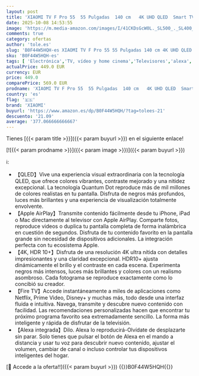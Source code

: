 ```yaml
---
layout: post
title: 'XIAOMI TV F Pro 55  55 Pulgadas  140 cm   4K UHD QLED  Smart TV  Fire TV  Control por Voz Alexa  HDR10+  Modo Game Boost 120Hz  MEMC  2GB+32GB  Compatible con Apple AirPlay  2025'
date: 2025-10-08 14:53:55
image: 'https://m.media-amazon.com/images/I/41CKDsGcW0L._SL500_._SL400_.jpg'
comments: true
category: ofertas
author: 'tole.es'
slug: 'B0F44W5HQH-es XIAOMI TV F Pro 55 55 Pulgadas 140 cm 4K UHD QLED Smart TV...'
sku: 'B0F44W5HQH-es'
tags: [ 'Electrónica','TV, vídeo y home cinema','Televisores','alexa','xiaomi','🇪🇸', ]
actualPrice: 449.0 EUR
currency: EUR
price: 449.0
comparePrice: 569.0 EUR
prodname: 'XIAOMI TV F Pro 55  55 Pulgadas  140 cm   4K UHD QLED  Smart TV  Fire TV  Control por Voz Alexa  HDR10+  Modo Game Boost 120Hz  MEMC  2GB+32GB  Compatible con Apple AirPlay  2025'
country: 'es'
flag: '🇪🇸'
brand: 'XIAOMI'
buyurl: 'https://www.amazon.es/dp/B0F44W5HQH/?tag=tolees-21'
descuento: '21.09'
average: '377.066666666667'
---
```


Tienes [{{< param title >}}]({{< param buyurl >}}) en el siguiente enlace!

[![{{< param prodname >}}]({{< param image >}})]({{< param buyurl >}})

ℹ️:

- 【QLED】Vive una experiencia visual extraordinaria con la tecnología QLED, que ofrece colores vibrantes, contraste mejorado y una nitidez excepcional. La tecnología Quantum Dot reproduce más de mil millones de colores realistas en tu pantalla. Disfruta de negros más profundos, luces más brillantes y una experiencia de visualización totalmente envolvente.
- 【Apple AirPlay】Transmite contenido fácilmente desde tu iPhone, iPad o Mac directamente al televisor con Apple AirPlay. Comparte fotos, reproduce videos o duplica tu pantalla completa de forma inalámbrica en cuestión de segundos. Disfruta de tu contenido favorito en la pantalla grande sin necesidad de dispositivos adicionales. La integración perfecta con tu ecosistema Apple.
- 【4K, HDR 10+】Disfruta de una resolución 4K ultra nítida con detalles impresionantes y una claridad excepcional. HDR10+ ajusta dinámicamente el brillo y el contraste en cada escena. Experimenta negros más intensos, luces más brillantes y colores con un realismo asombroso. Cada fotograma se reproduce exactamente como lo concibió su creador.
- 【Fire TV】Accede instantáneamente a miles de aplicaciones como Netflix, Prime Video, Disney+ y muchas más, todo desde una interfaz fluida e intuitiva. Navega, transmite y descubre nuevo contenido con facilidad. Las recomendaciones personalizadas hacen que encontrar tu próximo programa favorito sea extremadamente sencillo. La forma más inteligente y rápida de disfrutar de la televisión.
- 【Alexa integrada】Dilo. Alexa lo reproducirá-Olvídate de desplazarte sin parar. Solo tienes que pulsar el botón de Alexa en el mando a distancia y usar tu voz para descubrir nuevo contenido, ajustar el volumen, cambiar de canal o incluso controlar tus dispositivos inteligentes del hogar.

[🛒 Accede a la oferta!!]({{< param buyurl >}})
{{<world>}}B0F44W5HQH{{</world>}}
